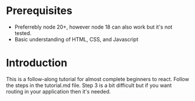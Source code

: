 # Prerequisites
- Preferrebly node 20+, however node 18 can also work but it's not tested.
- Basic understanding of HTML, CSS, and Javascript


# Introduction

This is a follow-along tutorial for almost complete beginners to react. Follow the steps in the tutorial.md file. Step 3 is a bit difficult but if you want routing in your application then it's needed.
